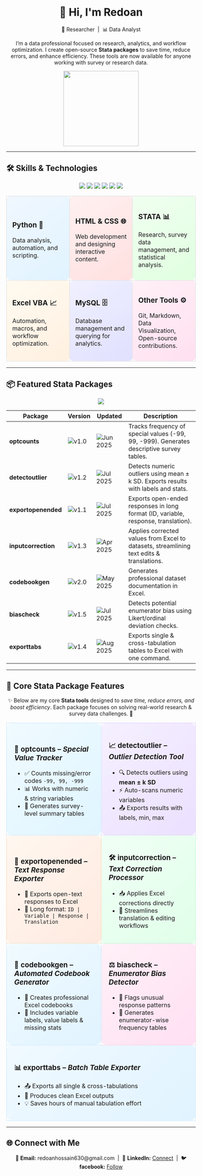 <h1 align="center">👋 Hi, I'm Redoan</h1>
<p align="center">
  🚀 Researcher &nbsp;|&nbsp; 📊 Data Analyst  
</p>

<p align="center">
  I’m a data professional focused on research, analytics, and workflow optimization.  
  I create open-source <b>Stata packages</b> to save time, reduce errors, and enhance efficiency.  
  These tools are now available for anyone working with survey or research data.
</p>

<p align="center">
  <img src="https://media.giphy.com/media/3o7TKtnuHOHHUjR38Y/giphy.gif" width="200" />
</p>

---

## 🛠️ Skills & Technologies  

<p align="center">
  <img src="https://img.shields.io/badge/Python-3776AB?style=for-the-badge&logo=python&logoColor=white" /> 
  <img src="https://img.shields.io/badge/HTML-E34F26?style=for-the-badge&logo=html5&logoColor=white" /> 
  <img src="https://img.shields.io/badge/CSS-1572B6?style=for-the-badge&logo=css3&logoColor=white" /> 
  <img src="https://img.shields.io/badge/STATA-5A77FF?style=for-the-badge&logo=stata&logoColor=white" /> 
  <img src="https://img.shields.io/badge/Excel_VBA-217346?style=for-the-badge&logo=microsoft-excel&logoColor=white" /> 
  <img src="https://img.shields.io/badge/MySQL-4479A1?style=for-the-badge&logo=mysql&logoColor=white" />
</p>

<div align="center">
<table>
<tr>
<td width="30%" style="background: linear-gradient(145deg, #f0f7ff, #e0f3ff); border-radius:12px; padding:15px; border:1px solid #ddd;">
<h3>Python 🐍</h3>
<p>Data analysis, automation, and scripting.</p>
</td>

<td width="30%" style="background: linear-gradient(145deg, #fff0f0, #ffe0e0); border-radius:12px; padding:15px; border:1px solid #ddd;">
<h3>HTML & CSS 🌐</h3>
<p>Web development and designing interactive content.</p>
</td>

<td width="30%" style="background: linear-gradient(145deg, #f0fff0, #e0ffe0); border-radius:12px; padding:15px; border:1px solid #ddd;">
<h3>STATA 📊</h3>
<p>Research, survey data management, and statistical analysis.</p>
</td>
</tr>

<tr>
<td width="30%" style="background: linear-gradient(145deg, #fffaf0, #fff0e0); border-radius:12px; padding:15px; border:1px solid #ddd;">
<h3>Excel VBA 📈</h3>
<p>Automation, macros, and workflow optimization.</p>
</td>

<td width="30%" style="background: linear-gradient(145deg, #f0f0ff, #e0e0ff); border-radius:12px; padding:15px; border:1px solid #ddd;">
<h3>MySQL 🗄️</h3>
<p>Database management and querying for analytics.</p>
</td>

<td width="30%" style="background: linear-gradient(145deg, #fff0f7, #ffe0f0); border-radius:12px; padding:15px; border:1px solid #ddd;">
<h3>Other Tools ⚙️</h3>
<p>Git, Markdown, Data Visualization, Open-source contributions.</p>
</td>
</tr>
</table>
</div>

---

## 📦 Featured Stata Packages  

<p align="center">
<img src="https://img.shields.io/badge/Research-Data%20Tools-blue?style=for-the-badge" />
</p>

| Package | Version | Updated | Description |
|---------|---------|---------|-------------|
| **optcounts** | ![v1.0](https://img.shields.io/badge/v1.0-blue) | ![Jun 2025](https://img.shields.io/badge/Jun%202025-green) | Tracks frequency of special values (-99, 99, -999). Generates descriptive survey tables. |
| **detectoutlier** | ![v1.2](https://img.shields.io/badge/v1.2-blue) | ![Jul 2025](https://img.shields.io/badge/Jul%202025-orange) | Detects numeric outliers using mean ± k SD. Exports results with labels and stats. |
| **exportopenended** | ![v1.1](https://img.shields.io/badge/v1.1-blue) | ![Jul 2025](https://img.shields.io/badge/Jul%202025-yellow) | Exports open-ended responses in long format (ID, variable, response, translation). |
| **inputcorrection** | ![v1.3](https://img.shields.io/badge/v1.3-blue) | ![Apr 2025](https://img.shields.io/badge/Apr%202025-red) | Applies corrected values from Excel to datasets, streamlining text edits & translations. |
| **codebookgen** | ![v2.0](https://img.shields.io/badge/v2.0-blue) | ![May 2025](https://img.shields.io/badge/May%202025-green) | Generates professional dataset documentation in Excel. |
| **biascheck** | ![v1.5](https://img.shields.io/badge/v1.5-blue) | ![Jul 2025](https://img.shields.io/badge/Jul%202025-yellow) | Detects potential enumerator bias using Likert/ordinal deviation checks. |
| **exporttabs** | ![v1.4](https://img.shields.io/badge/v1.4-blue) | ![Aug 2025](https://img.shields.io/badge/Aug%202025-purple) | Exports single & cross-tabulation tables to Excel with one command. |

---

## 🔹 Core Stata Package Features  

<p align="center">
✨ Below are my core <b>Stata tools</b> designed to <i>save time, reduce errors, and boost efficiency</i>.  
Each package focuses on solving real-world research & survey data challenges. 🚀  
</p>

<div align="center">

<table>
<tr>
<td width="48%" style="background: linear-gradient(135deg, #f0faff, #dff5ff); border-radius:15px; padding:20px; border:1px solid #cce7ff;">
<h3>🔢 <b>optcounts</b> – <i>Special Value Tracker</i></h3>
<ul>
  <li>✅ Counts missing/error codes <code>-99, 99, -999</code></li>
  <li>📊 Works with numeric & string variables</li>
  <li>📑 Generates survey-level summary tables</li>
</ul>
</td>

<td width="48%" style="background: linear-gradient(135deg, #f5f0ff, #ebe0ff); border-radius:15px; padding:20px; border:1px solid #e0ccff;">
<h3>📈 <b>detectoutlier</b> – <i>Outlier Detection Tool</i></h3>
<ul>
  <li>🔍 Detects outliers using <b>mean ± k SD</b></li>
  <li>⚡ Auto-scans numeric variables</li>
  <li>📤 Exports results with labels, min, max</li>
</ul>
</td>
</tr>

<tr>
<td width="48%" style="background: linear-gradient(135deg, #fff7f0, #ffe9df); border-radius:15px; padding:20px; border:1px solid #ffd9b3;">
<h3>💬 <b>exportopenended</b> – <i>Text Response Exporter</i></h3>
<ul>
  <li>📝 Exports open-text responses to Excel</li>
  <li>🔄 Long format: <code>ID | Variable | Response | Translation</code></li>
</ul>
</td>

<td width="48%" style="background: linear-gradient(135deg, #f0fff5, #e0ffe9); border-radius:15px; padding:20px; border:1px solid #b3ffcc;">
<h3>🛠️ <b>inputcorrection</b> – <i>Text Correction Processor</i></h3>
<ul>
  <li>📥 Applies Excel corrections directly</li>
  <li>🚀 Streamlines translation & editing workflows</li>
</ul>
</td>
</tr>

<tr>
<td width="48%" style="background: linear-gradient(135deg, #f0faff, #e0f3ff); border-radius:15px; padding:20px; border:1px solid #cce7ff;">
<h3>📘 <b>codebookgen</b> – <i>Automated Codebook Generator</i></h3>
<ul>
  <li>📂 Creates professional Excel codebooks</li>
  <li>🔎 Includes variable labels, value labels & missing stats</li>
</ul>
</td>

<td width="48%" style="background: linear-gradient(135deg, #fff0f7, #ffe0f3); border-radius:15px; padding:20px; border:1px solid #ffccdd;">
<h3>⚖️ <b>biascheck</b> – <i>Enumerator Bias Detector</i></h3>
<ul>
  <li>🔦 Flags unusual response patterns</li>
  <li>👥 Generates enumerator-wise frequency tables</li>
</ul>
</td>
</tr>

<tr>
<td colspan="2" style="background: linear-gradient(135deg, #f0f9ff, #e0f3ff); border-radius:15px; padding:20px; border:1px solid #cce7ff;">
<h3>📊 <b>exporttabs</b> – <i>Batch Table Exporter</i></h3>
<ul>
  <li>📤 Exports all single & cross-tabulations</li>
  <li>📑 Produces clean Excel outputs</li>
  <li>💡 Saves hours of manual tabulation effort</li>
</ul>
</td>
</tr>
</table>
</div>

---

## 🌐 Connect with Me  

<p align="center">
📧 <b>Email:</b> redoanhossain630@gmail.com &nbsp;|&nbsp;
💼 <b>LinkedIn:</b> <a href="https://www.linkedin.com/in/mdredoanhossainbhuiyan">Connect</a> &nbsp;|&nbsp;
🐦 <b>facebook:</b> <a href="https://www.facebook.com/redoan.rana">Follow</a>
</p>

